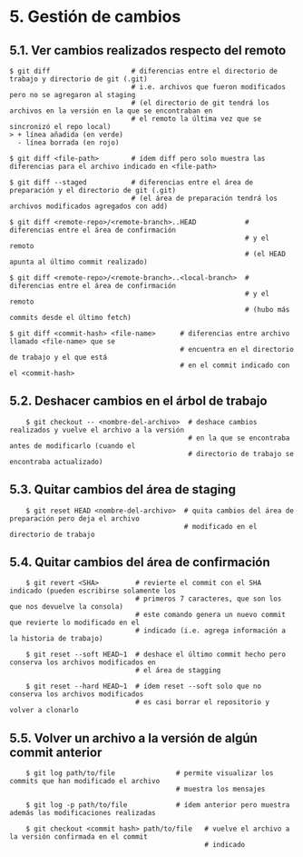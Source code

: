 # 5. Gestión de cambios

## 5.1. Ver cambios realizados respecto del remoto

    $ git diff                    # diferencias entre el directorio de trabajo y directorio de git (.git)
                                  # i.e. archivos que fueron modificados pero no se agregaron al staging
                                  # (el directorio de git tendrá los archivos en la versión en la que se encontraban en 
                                  # el remoto la última vez que se sincronizó el repo local)
    > + línea añadida (en verde)
      - línea borrada (en rojo)

    $ git diff <file-path>        # ídem diff pero solo muestra las diferencias para el archivo indicado en <file-path>

    $ git diff --staged           # diferencias entre el área de preparación y el directorio de git (.git)
                                  # (el área de preparación tendrá los archivos modificados agregados con add)

    $ git diff <remote-repo>/<remote-branch>..HEAD            # diferencias entre el área de confirmación
                                                              # y el remoto
                                                              # (el HEAD apunta al último commit realizado)

    $ git diff <remote-repo>/<remote-branch>..<local-branch>  # diferencias entre el área de confirmación
                                                              # y el remoto
                                                              # (hubo más commits desde el último fetch)

    $ git diff <commit-hash> <file-name>      # diferencias entre archivo llamado <file-name> que se
                                              # encuentra en el directorio de trabajo y el que está
                                              # en el commit indicado con el <commit-hash>

## 5.2. Deshacer cambios en el árbol de trabajo

        $ git checkout -- <nombre-del-archivo>  # deshace cambios realizados y vuelve el archivo a la versión
                                                # en la que se encontraba antes de modificarlo (cuando el
                                                # directorio de trabajo se encontraba actualizado)

## 5.3. Quitar cambios del área de staging

        $ git reset HEAD <nombre-del-archivo>  # quita cambios del área de preparación pero deja el archivo
                                               # modificado en el directorio de trabajo

## 5.4. Quitar cambios del área de confirmación

        $ git revert <SHA>         # revierte el commit con el SHA indicado (pueden escribirse solamente los
                                   # primeros 7 caracteres, que son los que nos devuelve la consola)
                                   # este comando genera un nuevo commit que revierte lo modificado en el
                                   # indicado (i.e. agrega información a la historia de trabajo)
        
        $ git reset --soft HEAD~1  # deshace el último commit hecho pero conserva los archivos modificados en
                                   # el área de stagging
        
        $ git reset --hard HEAD~1  # ídem reset --soft solo que no conserva los archivos modificados 
                                   # es casi borrar el repositorio y volver a clonarlo

## 5.5. Volver un archivo a la versión de algún commit anterior

        $ git log path/to/file               # permite visualizar los commits que han modificado el archivo
                                             # muestra los mensajes
        
        $ git log -p path/to/file            # ídem anterior pero muestra además las modificaciones realizadas
        
        $ git checkout <commit hash> path/to/file   # vuelve el archivo a la versión confirmada en el commit
                                                    # indicado